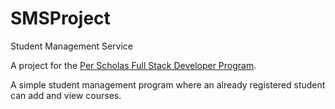 # SMSProject
Student Management Service

A project for the [Per Scholas Full Stack Developer Program](https://perscholas.org/courses/?f-course_category%5B%5D=software-engineering#main).

A simple student management program where an already registered student can add and view courses.